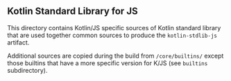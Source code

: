 ## Kotlin Standard Library for JS

This directory contains Kotlin/JS specific sources of Kotlin standard library
that are used together common sources to produce the `kotlin-stdlib-js` artifact.

[//]: # (TODO)
Additional sources are copied during the build from `/core/builtins/` except those builtins that 
have a more specific version for K/JS (see `builtins` subdirectory).